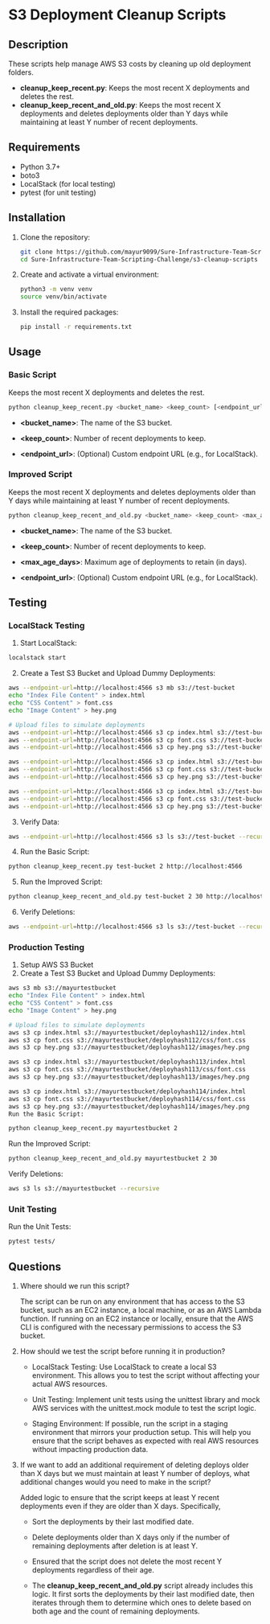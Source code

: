 # S3 Deployment Cleanup Scripts

## Description

These scripts help manage AWS S3 costs by cleaning up old deployment folders.

- **cleanup_keep_recent.py**: Keeps the most recent X deployments and deletes the rest.
- **cleanup_keep_recent_and_old.py**: Keeps the most recent X deployments and deletes deployments older than Y days while maintaining at least Y number of recent deployments.

## Requirements

- Python 3.7+
- boto3
- LocalStack (for local testing)
- pytest (for unit testing)

## Installation

1. Clone the repository:
    ```bash
    git clone https://github.com/mayur9099/Sure-Infrastructure-Team-Scripting-Challenge.git
    cd Sure-Infrastructure-Team-Scripting-Challenge/s3-cleanup-scripts
    ```

2. Create and activate a virtual environment:
    ```bash
    python3 -m venv venv
    source venv/bin/activate
    ```

3. Install the required packages:
    ```bash
    pip install -r requirements.txt
    ```

## Usage

### Basic Script

Keeps the most recent X deployments and deletes the rest.

```bash
python cleanup_keep_recent.py <bucket_name> <keep_count> [<endpoint_url>]
```
- **<bucket_name>**: The name of the S3 bucket.

- **<keep_count>**: Number of recent deployments to keep.

- **<endpoint_url>**: (Optional) Custom endpoint URL (e.g., for LocalStack).

### Improved Script
Keeps the most recent X deployments and deletes deployments older than Y days while maintaining at least Y number of recent deployments.

```bash
python cleanup_keep_recent_and_old.py <bucket_name> <keep_count> <max_age_days> [<endpoint_url>]
```
- **<bucket_name>**: The name of the S3 bucket.

- **<keep_count>**: Number of recent deployments to keep.

- **<max_age_days>**: Maximum age of deployments to retain (in days).

- **<endpoint_url>**: (Optional) Custom endpoint URL (e.g., for LocalStack).

## Testing

### LocalStack Testing

1. Start LocalStack:

```bash
localstack start
```

2. Create a Test S3 Bucket and Upload Dummy Deployments:

```bash
aws --endpoint-url=http://localhost:4566 s3 mb s3://test-bucket
echo "Index File Content" > index.html
echo "CSS Content" > font.css
echo "Image Content" > hey.png

# Upload files to simulate deployments
aws --endpoint-url=http://localhost:4566 s3 cp index.html s3://test-bucket/deployhash112/index.html
aws --endpoint-url=http://localhost:4566 s3 cp font.css s3://test-bucket/deployhash112/css/font.css
aws --endpoint-url=http://localhost:4566 s3 cp hey.png s3://test-bucket/deployhash112/images/hey.png

aws --endpoint-url=http://localhost:4566 s3 cp index.html s3://test-bucket/deployhash113/index.html
aws --endpoint-url=http://localhost:4566 s3 cp font.css s3://test-bucket/deployhash113/css/font.css
aws --endpoint-url=http://localhost:4566 s3 cp hey.png s3://test-bucket/deployhash113/images/hey.png

aws --endpoint-url=http://localhost:4566 s3 cp index.html s3://test-bucket/deployhash114/index.html
aws --endpoint-url=http://localhost:4566 s3 cp font.css s3://test-bucket/deployhash114/css/font.css
aws --endpoint-url=http://localhost:4566 s3 cp hey.png s3://test-bucket/deployhash114/images/hey.png
```

3. Verify Data:

```bash
aws --endpoint-url=http://localhost:4566 s3 ls s3://test-bucket --recursive
```

4. Run the Basic Script:

```bash
python cleanup_keep_recent.py test-bucket 2 http://localhost:4566
```

5. Run the Improved Script:

```bash
python cleanup_keep_recent_and_old.py test-bucket 2 30 http://localhost:4566
```
6. Verify Deletions:

```bash
aws --endpoint-url=http://localhost:4566 s3 ls s3://test-bucket --recursive
```
### Production Testing

1. Setup AWS S3 Bucket
2. Create a Test S3 Bucket and Upload Dummy Deployments:

```bash
aws s3 mb s3://mayurtestbucket
echo "Index File Content" > index.html
echo "CSS Content" > font.css
echo "Image Content" > hey.png

# Upload files to simulate deployments
aws s3 cp index.html s3://mayurtestbucket/deployhash112/index.html
aws s3 cp font.css s3://mayurtestbucket/deployhash112/css/font.css
aws s3 cp hey.png s3://mayurtestbucket/deployhash112/images/hey.png

aws s3 cp index.html s3://mayurtestbucket/deployhash113/index.html
aws s3 cp font.css s3://mayurtestbucket/deployhash113/css/font.css
aws s3 cp hey.png s3://mayurtestbucket/deployhash113/images/hey.png

aws s3 cp index.html s3://mayurtestbucket/deployhash114/index.html
aws s3 cp font.css s3://mayurtestbucket/deployhash114/css/font.css
aws s3 cp hey.png s3://mayurtestbucket/deployhash114/images/hey.png
Run the Basic Script:
```

```bash
python cleanup_keep_recent.py mayurtestbucket 2
```

Run the Improved Script:

```bash
python cleanup_keep_recent_and_old.py mayurtestbucket 2 30
```

Verify Deletions:

```bash
aws s3 ls s3://mayurtestbucket --recursive
```
### Unit Testing

Run the Unit Tests:
```bash
pytest tests/
```

## Questions

1. Where should we run this script?

    The script can be run on any environment that has access to the S3 bucket, such as an EC2 instance, a local machine, or as an AWS Lambda function. If running on an EC2 instance or locally, ensure that the AWS CLI is configured with the necessary permissions to access the S3 bucket.

2. How should we test the script before running it in production?

    - LocalStack Testing: Use LocalStack to create a local S3 environment. This allows you to test the script without affecting your actual AWS resources.

    - Unit Testing: Implement unit tests using the unittest library and mock AWS services with the unittest.mock module to test the script logic.

    - Staging Environment: If possible, run the script in a staging environment that mirrors your production setup. This will help you ensure that the script behaves as 
        expected with real AWS resources without impacting production data.

4. If we want to add an additional requirement of deleting deploys older than X days but we must maintain at least Y number of deploys, what additional changes would you need to make in the script?

    Added logic to ensure that the script keeps at least Y recent deployments even if they are older than X days. Specifically, 

    - Sort the deployments by their last modified date.

    - Delete deployments older than X days only if the number of remaining deployments after deletion is at least Y.

    - Ensured that the script does not delete the most recent Y deployments regardless of their age.

    - The **cleanup_keep_recent_and_old.py** script already includes this logic. It first sorts the deployments by their last modified date, then iterates through them to 
      determine which ones to delete based on both age and the count of remaining deployments.
